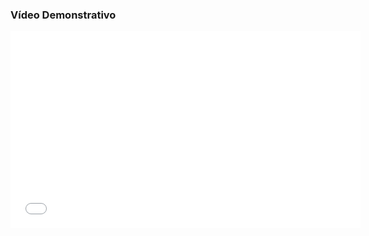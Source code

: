 ### Vídeo Demonstrativo

<iframe width="560" height="315" src="media/Cabeçalho (1920 x 500 px).mp4" frameborder="0" allowfullscreen></iframe>

